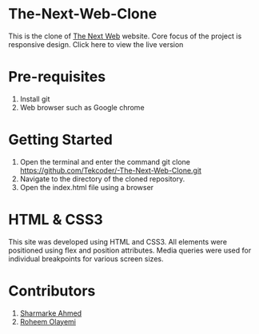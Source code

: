 # The-Next-Web-Clone
This is the clone of <a href="https://thenextweb.com/">The Next Web</a> website. Core focus of the project is responsive design.
Click here to view the live version

# Pre-requisites
1) Install git
2) Web browser such as Google chrome

# Getting Started
1) Open the terminal and enter the command git clone https://github.com/Tekcoder/-The-Next-Web-Clone.git
2) Navigate to the directory of the cloned repository.
3) Open the index.html file using a browser

# HTML & CSS3
This site was developed using HTML and CSS3. All elements were positioned using flex and position attributes. Media queries were used for individual breakpoints for various screen sizes.

# Contributors
1) <a href="https://github.com/mrnadaara">Sharmarke Ahmed</a>
2) <a href="https://github.com/Tekcoder">Roheem Olayemi</a>

